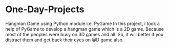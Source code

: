 # One-Day-Projects
Hangman Game using Python module i.e. PyGame
In this project, i took a help of PyGame to develop a hangman game which is a 2D game. Because most of the peoples were busy on 3D games and all. So, it will better if you distract them and get back their eyes on @D game also.  
